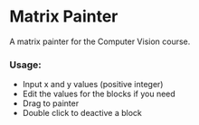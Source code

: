Matrix Painter
==============

A matrix painter for the Computer Vision course.

### Usage:

- Input x and y values (positive integer)
- Edit the values for the blocks if you need
- Drag to painter
- Double click to deactive a block
